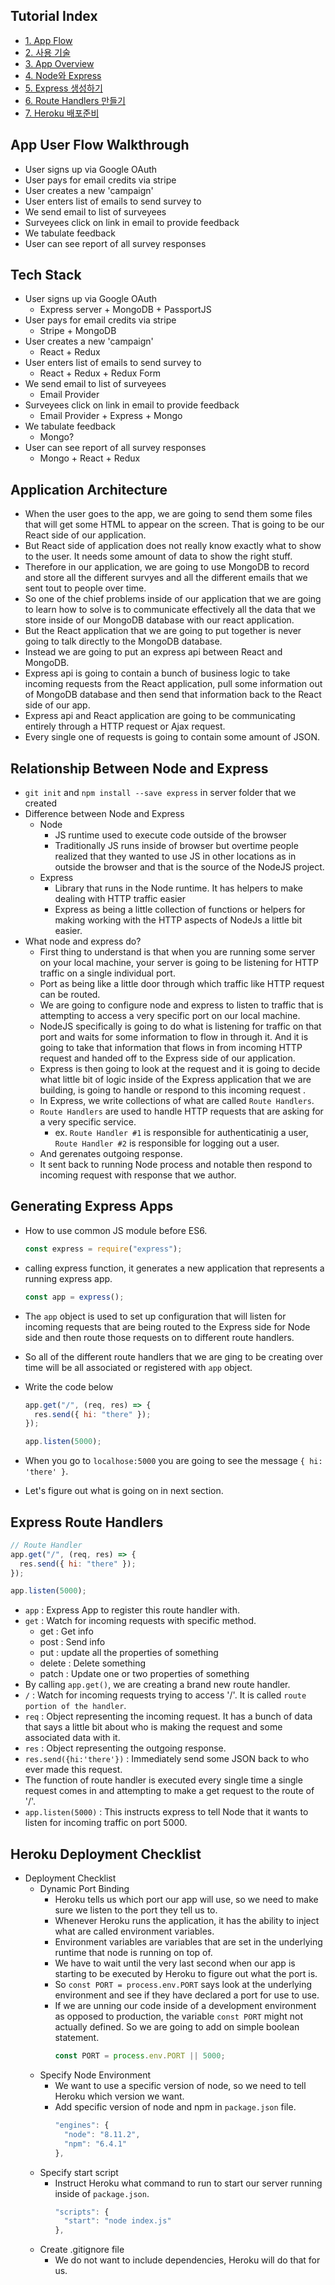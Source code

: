 ## Tutorial Index

- [1. App Flow](#1)
- [2. 사용 기술](#2)
- [3. App Overview](#3)
- [4. Node와 Express](#4)
- [5. Express 생성하기](#5)
- [6. Route Handlers 만들기](#6)
- [7. Heroku 배포준비](#7)

<h2 id="1">App User Flow Walkthrough</h2>

- User signs up via Google OAuth
- User pays for email credits via stripe
- User creates a new 'campaign'
- User enters list of emails to send survey to
- We send email to list of surveyees
- Surveyees click on link in email to provide feedback
- We tabulate feedback
- User can see report of all survey responses

<h2 id='2'>Tech Stack</h2>

- User signs up via Google OAuth
  - Express server + MongoDB + PassportJS
- User pays for email credits via stripe
  - Stripe + MongoDB
- User creates a new 'campaign'
  - React + Redux
- User enters list of emails to send survey to
  - React + Redux + Redux Form
- We send email to list of surveyees
  - Email Provider
- Surveyees click on link in email to provide feedback
  - Email Provider + Express + Mongo
- We tabulate feedback
  - Mongo?
- User can see report of all survey responses
  - Mongo + React + Redux

<h2 id='3'>Application Architecture</h2>

- When the user goes to the app, we are going to send them some files that will get some HTML to appear on the screen. That is going to be our React side of our application.
- But React side of application does not really know exactly what to show to the user. It needs some amount of data to show the right stuff.
- Therefore in our application, we are going to use MongoDB to record and store all the different survyes and all the different emails that we sent tout to people over time.
- So one of the chief problems inside of our application that we are going to learn how to solve is to communicate effectively all the data that we store inside of our MongoDB database with our react application.
- But the React application that we are going to put together is never going to talk directly to the MongoDB database.
- Instead we are going to put an express api between React and MongoDB.
- Express api is going to contain a bunch of business logic to take incoming requests from the React application, pull some information out of MongoDB database and then send that information back to the React side of our app.
- Express api and React application are going to be communicating entirely through a HTTP request or Ajax request.
- Every single one of requests is going to contain some amount of JSON.

<h2 id='4'>Relationship Between Node and Express</h2>

- `git init` and `npm install --save express` in server folder that we created
- Difference between Node and Express
  - Node
    - JS runtime used to execute code outside of the browser
    - Traditionally JS runs inside of browser but overtime people realized that they wanted to use JS in other locations as in outside the browser and that is the source of the NodeJS project.
  - Express
    - Library that runs in the Node runtime. It has helpers to make dealing with HTTP traffic easier
    - Express as being a little collection of functions or helpers for making working with the HTTP aspects of NodeJs a little bit easier.
- What node and express do?
  - First thing to understand is that when you are running some server on your local machine, your server is going to be listening for HTTP traffic on a single individual port.
  - Port as being like a little door through which traffic like HTTP request can be routed.
  - We are going to configure node and express to listen to traffic that is attempting to access a very specific port on our local machine.
  - NodeJS specifically is going to do what is listening for traffic on that port and waits for some information to flow in through it. And it is going to take that information that flows in from incoming HTTP request and handed off to the Express side of our application.
  - Express is then going to look at the request and it is going to decide what little bit of logic inside of the Express application that we are building, is going to handle or respond to this incoming request .
  - In Express, we write collections of what are called `Route Handlers`.
  - `Route Handlers` are used to handle HTTP requests that are asking for a very specific service.
    - ex. `Route Handler #1` is responsible for authenticatinig a user, `Route Handler #2` is responsible for logging out a user.
  - And gerenates outgoing response.
  - It sent back to running Node process and notable then respond to incoming request with response that we author.

<h2 id='5'>Generating Express Apps</h2>

- How to use common JS module before ES6.
  ```js
  const express = require("express");
  ```
- calling express function, it generates a new application that represents a running express app.
  ```js
  const app = express();
  ```
- The `app` object is used to set up configuration that will listen for incoming requests that are being routed to the Express side for Node side and then route those requests on to different route handlers.
- So all of the different route handlers that we are ging to be creating over time will be all associated or registered with `app` object.
- Write the code below

  ```js
  app.get("/", (req, res) => {
    res.send({ hi: "there" });
  });

  app.listen(5000);
  ```

- When you go to `localhose:5000` you are going to see the message `{ hi: 'there' }`.
- Let's figure out what is going on in next section.

<h2 id='6'>Express Route Handlers</h2>

```js
// Route Handler
app.get("/", (req, res) => {
  res.send({ hi: "there" });
});

app.listen(5000);
```

- `app` : Express App to register this route handler with.
- `get` : Watch for incoming requests with specific method.
  - get : Get info
  - post : Send info
  - put : update all the properties of something
  - delete : Delete something
  - patch : Update one or two properties of something
- By calling `app.get()`, we are creating a brand new route handler.
- `/` : Watch for incoming requests trying to access '/'. It is called `route portion of the handler`.
- `req` : Object representing the incoming request. It has a bunch of data that says a little bit about who is making the request and some associated data with it.
- `res` : Object representing the outgoing response.
- `res.send({hi:'there'})` : Immediately send some JSON back to who ever made this request.
- The function of route handler is executed every single time a single request comes in and attempting to make a get request to the route of '/'.
- `app.listen(5000)` : This instructs express to tell Node that it wants to listen for incoming traffic on port 5000.

<h2 id='7'>Heroku Deployment Checklist</h2>

- Deployment Checklist
  - Dynamic Port Binding
    - Heroku tells us which port our app will use, so we need to make sure we listen to the port they tell us to.
    - Whenever Heroku runs the application, it has the ability to inject what are called environment variables.
    - Environment variables are variables that are set in the underlying runtime that node is running on top of.
    - We have to wait until the very last second when our app is starting to be executed by Heroku to figure out what the port is.
    - So `const PORT = process.env.PORT` says look at the underlying environment and see if they have declared a port for use to use.
    - If we are unning our code inside of a development environment as opposed to production, the variable `const PORT` might not actually defined. So we are going to add on simple boolean statement.
      ```js
      const PORT = process.env.PORT || 5000;
      ```
  - Specify Node Environment
    - We want to use a specific version of node, so we need to tell Heroku which version we want.
    - Add specific version of node and npm in `package.json` file.
      ```js
      "engines": {
        "node": "8.11.2",
        "npm": "6.4.1"
      },
      ```
  - Specify start script
    - Instruct Heroku what command to run to start our server running inside of `package.json`.
      ```js
      "scripts": {
        "start": "node index.js"
      },
      ```
  - Create .gitignore file
    - We do not want to include dependencies, Heroku will do that for us.
